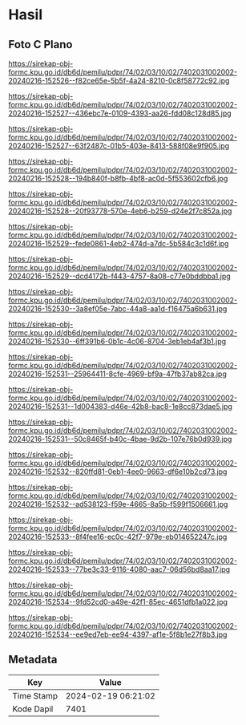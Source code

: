 # Hasil

## Foto C Plano

https://sirekap-obj-formc.kpu.go.id/db6d/pemilu/pdpr/74/02/03/10/02/7402031002002-20240216-152526--f82ce65e-5b5f-4a24-8210-0c8f58772c92.jpg

https://sirekap-obj-formc.kpu.go.id/db6d/pemilu/pdpr/74/02/03/10/02/7402031002002-20240216-152527--436ebc7e-0109-4393-aa26-fdd08c128d85.jpg

https://sirekap-obj-formc.kpu.go.id/db6d/pemilu/pdpr/74/02/03/10/02/7402031002002-20240216-152527--63f2487c-01b5-403e-8413-588f08e9f905.jpg

https://sirekap-obj-formc.kpu.go.id/db6d/pemilu/pdpr/74/02/03/10/02/7402031002002-20240216-152528--194b840f-b8fb-4bf8-ac0d-5f553602cfb6.jpg

https://sirekap-obj-formc.kpu.go.id/db6d/pemilu/pdpr/74/02/03/10/02/7402031002002-20240216-152528--20f93778-570e-4eb6-b259-d24e2f7c852a.jpg

https://sirekap-obj-formc.kpu.go.id/db6d/pemilu/pdpr/74/02/03/10/02/7402031002002-20240216-152529--fede0861-4eb2-474d-a7dc-5b584c3c1d6f.jpg

https://sirekap-obj-formc.kpu.go.id/db6d/pemilu/pdpr/74/02/03/10/02/7402031002002-20240216-152529--dcd4172b-f443-4757-8a08-c77e0bddbba1.jpg

https://sirekap-obj-formc.kpu.go.id/db6d/pemilu/pdpr/74/02/03/10/02/7402031002002-20240216-152530--3a8ef05e-7abc-44a8-aa1d-f16475a6b631.jpg

https://sirekap-obj-formc.kpu.go.id/db6d/pemilu/pdpr/74/02/03/10/02/7402031002002-20240216-152530--6ff391b6-0b1c-4c06-8704-3eb1eb4af3b1.jpg

https://sirekap-obj-formc.kpu.go.id/db6d/pemilu/pdpr/74/02/03/10/02/7402031002002-20240216-152531--25964411-8cfe-4969-bf9a-47fb37ab82ca.jpg

https://sirekap-obj-formc.kpu.go.id/db6d/pemilu/pdpr/74/02/03/10/02/7402031002002-20240216-152531--1d004383-d46e-42b8-bac8-1e8cc873dae5.jpg

https://sirekap-obj-formc.kpu.go.id/db6d/pemilu/pdpr/74/02/03/10/02/7402031002002-20240216-152531--50c8465f-b40c-4bae-9d2b-107e76b0d939.jpg

https://sirekap-obj-formc.kpu.go.id/db6d/pemilu/pdpr/74/02/03/10/02/7402031002002-20240216-152532--820ffd81-0eb1-4ee0-9663-df6e10b2cd73.jpg

https://sirekap-obj-formc.kpu.go.id/db6d/pemilu/pdpr/74/02/03/10/02/7402031002002-20240216-152532--ad538123-f59e-4665-8a5b-f599f1506661.jpg

https://sirekap-obj-formc.kpu.go.id/db6d/pemilu/pdpr/74/02/03/10/02/7402031002002-20240216-152533--8f4fee16-ec0c-42f7-979e-eb014652247c.jpg

https://sirekap-obj-formc.kpu.go.id/db6d/pemilu/pdpr/74/02/03/10/02/7402031002002-20240216-152533--77be3c33-9116-4080-aac7-06d56bd8aa17.jpg

https://sirekap-obj-formc.kpu.go.id/db6d/pemilu/pdpr/74/02/03/10/02/7402031002002-20240216-152534--9fd52cd0-a49e-42f1-85ec-4651dfb1a022.jpg

https://sirekap-obj-formc.kpu.go.id/db6d/pemilu/pdpr/74/02/03/10/02/7402031002002-20240216-152534--ee9ed7eb-ee94-4397-af1e-5f8b1e27f8b3.jpg


## Metadata

| Key        | Value               |
| ---------- | ------------------- |
| Time Stamp | 2024-02-19 06:21:02 |
| Kode Dapil | 7401                |



